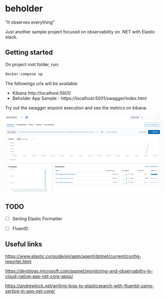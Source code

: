 # beholder
"It observes everything"

Just another sample project focused on observability on .NET with Elastic stack.


## Getting started

On project root folder, run:
```sh
docker-compose up
``` 

The followings urls will be available:

- Kibana http://localhost:5601/
- Beholder App Sample - https://localhost:5001/swagger/index.html

Try out the swagger enpoint execution and see the metrics on kibana.

![Elastic APM](./assets/beholder-apm.png)


## TODO

- [ ] Serilog Elastic Formatter
- [ ] FluentD


## Useful links

https://www.elastic.co/guide/en/apm/agent/dotnet/current/config-reporter.html

https://devblogs.microsoft.com/aspnet/monitoring-and-observability-in-cloud-native-asp-net-core-apps/

https://andrewlock.net/writing-logs-to-elasticsearch-with-fluentd-using-serilog-in-asp-net-core/